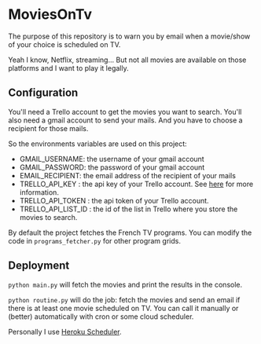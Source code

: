 # MoviesOnTv

The purpose of this repository is to warn you by email when a movie/show of your choice is scheduled on TV.

Yeah I know, Netflix, streaming... But not all movies are available on those platforms and I want to play it legally.

## Configuration

You'll need a Trello account to get the movies you want to search.
You'll also need a gmail account to send your mails. 
And you have to choose a recipient for those mails.

So the environments variables are used on this project:
* GMAIL_USERNAME: the username of your gmail account
* GMAIL_PASSWORD: the password of your gmail account
* EMAIL_RECIPIENT: the email address of the recipient of your mails
* TRELLO_API_KEY : the api key of your Trello account. See [here](https://developer.atlassian.com/cloud/trello/guides/rest-api/api-introduction/) for more information.
* TRELLO_API_TOKEN : the api token of your Trello account.
* TRELLO_API_LIST_ID : the id of the list in Trello where you store the movies to search. 

By default the project fetches the French TV programs. You can modify the code in `programs_fetcher.py` for other program grids. 

## Deployment

`python main.py` will fetch the movies and print the results in the console.

`python routine.py` will do the job: fetch the movies and send an email if there is at least one movie scheduled on TV.
You can call it manually or (better) automatically with cron or some cloud scheduler.

Personally I use [Heroku Scheduler](https://devcenter.heroku.com/articles/scheduler).
